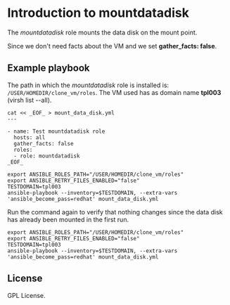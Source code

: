 # Introduction to mountdatadisk

The *mountdatadisk* role mounts the data disk on the mount
point.

Since we don't need facts about the VM and we set
**gather_facts: false**.

## Example playbook

The path in which the *mountdatadisk* role is installed is:
`/USER/HOMEDIR/clone_vm/roles`. The VM used has as domain name
**tpl003** (virsh list --all).

```
cat << _EOF_ > mount_data_disk.yml
---

- name: Test mountdatadisk role
  hosts: all
  gather_facts: false
  roles:
  - role: mountdatadisk
_EOF_

export ANSIBLE_ROLES_PATH="/USER/HOMEDIR/clone_vm/roles"
export ANSIBLE_RETRY_FILES_ENABLED="false"
TESTDOMAIN=tpl003
ansible-playbook --inventory=$TESTDOMAIN, --extra-vars 'ansible_become_pass=redhat' mount_data_disk.yml
```

Run the command again to verify that nothing changes since
the data disk has already been mounted in the first run.

```
export ANSIBLE_ROLES_PATH="/USER/HOMEDIR/clone_vm/roles"
export ANSIBLE_RETRY_FILES_ENABLED="false"
TESTDOMAIN=tpl003
ansible-playbook --inventory=$TESTDOMAIN, --extra-vars 'ansible_become_pass=redhat' mount_data_disk.yml
```

## License
GPL License.
